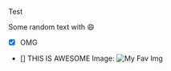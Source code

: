 
Test

Some random text with 😄 
- [X] OMG
- [] THIS IS AWESOME
Image:
![My Fav Img](https://goo.gl/images/AjYGeU)